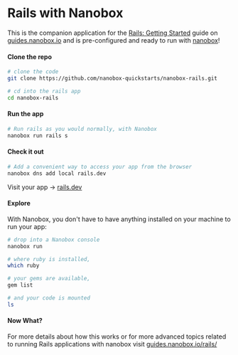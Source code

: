 # Rails with Nanobox
This is the companion application for the [Rails: Getting Started](https://guides.nanobox.io/rails/) guide on [guides.nanobox.io](https://guides.nanobox.io) and is pre-configured and ready to run with [nanobox](https://desktop.nanobox.io/)!

#### Clone the repo

```bash
# clone the code
git clone https://github.com/nanobox-quickstarts/nanobox-rails.git

# cd into the rails app
cd nanobox-rails
```

#### Run the app

```bash
# Run rails as you would normally, with Nanobox
nanobox run rails s
```

#### Check it out

```bash
# Add a convenient way to access your app from the browser
nanobox dns add local rails.dev
```
Visit your app -> [rails.dev](http://rails.dev)

#### Explore

With Nanobox, you don't have to have anything installed on your machine to run your app:

```bash
# drop into a Nanobox console
nanobox run

# where ruby is installed,
which ruby

# your gems are available,
gem list

# and your code is mounted
ls
```

#### Now What?
For more details about how this works or for more advanced topics related to running Rails applications with nanobox visit [guides.nanobox.io/rails/](https://guides.nanobox.io/rails/)
